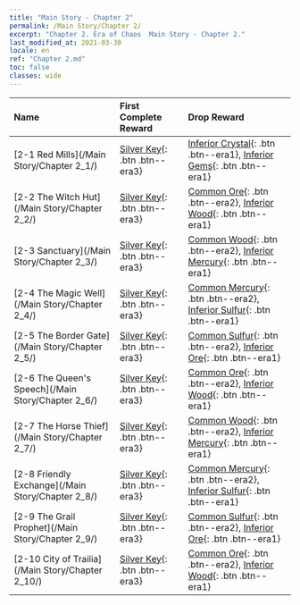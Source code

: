 ```yaml
---
title: "Main Story - Chapter 2"
permalink: /Main Story/Chapter 2/
excerpt: "Chapter 2. Era of Chaos  Main Story - Chapter 2."
last_modified_at: 2021-03-30
locale: en
ref: "Chapter 2.md"
toc: false
classes: wide
---
```


  | Name |  First Complete Reward | Drop Reward |
  |:------------|:------------|:------------| 
  | [2-1 Red Mills](/Main Story/Chapter 2_1/) | [Silver Key](/Items/con_693/){: .btn .btn--era3} | [Inferior Crystal](/Items/mat_5/){: .btn .btn--era1}, [Inferior Gems](/Items/mat_4/){: .btn .btn--era1} |
  | [2-2 The Witch Hut](/Main Story/Chapter 2_2/) | [Silver Key](/Items/con_693/){: .btn .btn--era3} | [Common Ore](/Items/mat_6/){: .btn .btn--era2}, [Inferior Wood](/Items/mat_1/){: .btn .btn--era1} |
  | [2-3 Sanctuary](/Main Story/Chapter 2_3/) | [Silver Key](/Items/con_693/){: .btn .btn--era3} | [Common Wood](/Items/mat_7/){: .btn .btn--era2}, [Inferior Mercury](/Items/mat_2/){: .btn .btn--era1} |
  | [2-4 The Magic Well](/Main Story/Chapter 2_4/) | [Silver Key](/Items/con_693/){: .btn .btn--era3} | [Common Mercury](/Items/mat_8/){: .btn .btn--era2}, [Inferior Sulfur](/Items/mat_3/){: .btn .btn--era1} |
  | [2-5 The Border Gate](/Main Story/Chapter 2_5/) | [Silver Key](/Items/con_693/){: .btn .btn--era3} | [Common Sulfur](/Items/mat_9/){: .btn .btn--era2}, [Inferior Ore](/Items/mat_1/){: .btn .btn--era1} |
  | [2-6 The Queen's Speech](/Main Story/Chapter 2_6/) | [Silver Key](/Items/con_693/){: .btn .btn--era3} | [Common Ore](/Items/mat_6/){: .btn .btn--era2}, [Inferior Wood](/Items/mat_1/){: .btn .btn--era1} |
  | [2-7 The Horse Thief](/Main Story/Chapter 2_7/) | [Silver Key](/Items/con_693/){: .btn .btn--era3} | [Common Wood](/Items/mat_7/){: .btn .btn--era2}, [Inferior Mercury](/Items/mat_2/){: .btn .btn--era1} |
  | [2-8 Friendly Exchange](/Main Story/Chapter 2_8/) | [Silver Key](/Items/con_693/){: .btn .btn--era3} | [Common Mercury](/Items/mat_8/){: .btn .btn--era2}, [Inferior Sulfur](/Items/mat_3/){: .btn .btn--era1} |
  | [2-9 The Grail Prophet](/Main Story/Chapter 2_9/) | [Silver Key](/Items/con_693/){: .btn .btn--era3} | [Common Sulfur](/Items/mat_9/){: .btn .btn--era2}, [Inferior Ore](/Items/mat_1/){: .btn .btn--era1} |
  | [2-10 City of Trailia](/Main Story/Chapter 2_10/) | [Silver Key](/Items/con_693/){: .btn .btn--era3} | [Common Ore](/Items/mat_6/){: .btn .btn--era2}, [Inferior Wood](/Items/mat_1/){: .btn .btn--era1} |
